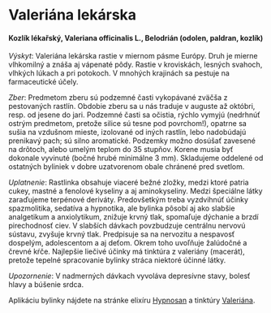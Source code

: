Valeriána lekárska
==================

#### Kozlík lékařský, Valeriana officinalis L., Belodrián (odolen, paldran, kozlík)

*Výskyt*: Valeriána lekárska rastie v miernom pásme Európy. Druh je mierne
vlhkomilný a znáša aj vápenaté pôdy. Rastie v kroviskách, lesných svahoch,
vlhkých lúkach a pri potokoch. V mnohých krajinách sa pestuje na farmaceutické
účely.

*Zber*: Predmetom zberu sú podzemné časti vykopávané zväčša z pestovaných
rastlín. Obdobie zberu sa u nás traduje v auguste až októbri, resp. od jesene do
jari. Podzemné časti sa očistia, rýchlo vymyjú (nedrhnúť ostrým predmetom,
pretože silice sú tesne pod povrchom!), opatrne sa sušia na vzdušnom mieste,
izolované od iných rastlín, lebo nadobúdajú prenikavý pach; sú silno aromatické.
Podzemky možno dosúšať zavesené na drôtoch, alebo umelým teplom do 35 stupňov.
Korene musia byť dokonale vyvinuté (bočné hrubé minimálne 3 mm). Skladujeme
oddelené od ostatných byliniek v dobre uzatvorenom obale chránené pred svetlom.

*Uplatnenie*: Rastlinka obsahuje viaceré bežné zložky, medzi ktoré patria cukey,
mastné a fenolové kyseliny a aj aminokyseliny. Medzi špeciálne látky zaraďujeme
terpénové deriváty. Predovšetkým treba vyzdvihnúť účinky spazmolitika, sedatíva
a hypnotika, ale bylinka pôsobí aj ako slabšie analgetikum a anxiolytikum,
znižuje krvný tlak, spomaľuje dýchanie a brzdí pirechodnosť ciev. V slabších
dávkach povzbudzuje centrálnu nervovú sústavu, zvyšuje krvný tlak. Predpisuje sa
na nervozitu a nespavosť dospelým, adolescentom a aj deťom. Okrem toho uvoľňuje
žalúdočné a črevné kŕče. Najlepšie liečivé účinky má tinktúra z valeriány
(macerát), pretože tepelné spracovanie bylinky stráca niektoré účinné látky.

*Upozornenie*: V nadmerných dávkach vyvoláva depresívne stavy, bolesť hlavy a
búšenie srdca.

Aplikáciu bylinky nájdete na stránke elixíru [Hypnosan](../elixiry/hypnosan) a
tinktúry [Valeriána](http://staticfile.net/product/valeriana).

